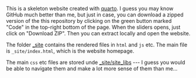 This is a skeleton website created with [quarto](https://quarto.org/). I guess you may know GitHub much better than me, but just in case, you can download a zipped version of the this repository by clicking on the green button marked "Code" in the top-right bottom of the page. When the sliders opens, just click on "Download ZIP". Then you can extract locally and open the website. 

The folder [_site](_site) contains the rendered files in `html` and `js` etc. The main file is `_site/index.html`, which is the website homepage. 

The main `css` etc files are stored unde [_site/site_libs](_site/site_libs) --- I guess you would be able to navigate them and make a lot more sense of them than me...

